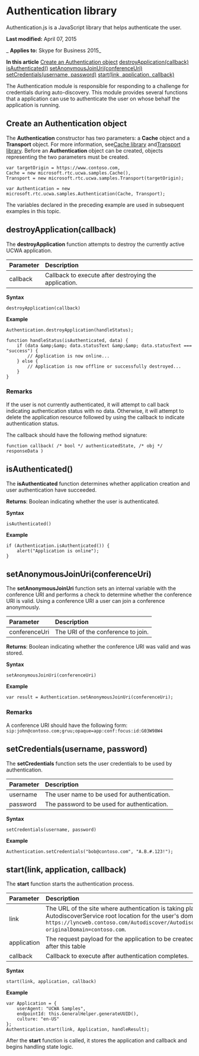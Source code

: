 
# Authentication library
Authentication.js is a JavaScript library that helps authenticate the user.

 **Last modified:** April 07, 2015

 _ **Applies to:** Skype for Business 2015_

 **In this article**
[Create an Authentication object](#sectionSection0)
[destroyApplication(callback)](#sectionSection1)
[isAuthenticated()](#sectionSection2)
[setAnonymousJoinUri(conferenceUri)](#sectionSection3)
[setCredentials(username, password)](#sectionSection4)
[start(link, application, callback)](#sectionSection5)


The Authentication module is responsible for responding to a challenge for credentials during auto-discovery.
This module provides several functions that a application can use to authenticate the user on whose behalf the application is running.

## Create an Authentication object
<a name="sectionSection0"> </a>

The  **Authentication** constructor has two parameters: a **Cache** object and a **Transport** object. For more information, see[Cache library](CacheLibrary.md) and[Transport library](TransportLibrary.md). Before an  **Authentication** object can be created, objects representing the two parameters must be created.


```
var targetOrigin = https://www.contoso.com,
Cache = new microsoft.rtc.ucwa.samples.Cache(),
Transport = new microsoft.rtc.ucwa.samples.Transport(targetOrigin);

var Authentication = new microsoft.rtc.ucwa.samples.Authentication(Cache, Transport);
```

The variables declared in the preceding example are used in subsequent examples in this topic.


## destroyApplication(callback)
<a name="sectionSection1"> </a>

The  **destroyApplication** function attempts to destroy the currently active UCWA application.



|**Parameter**|**Description**|
|:-----|:-----|
|callback|Callback to execute after destroying the application.|
 **Syntax**




```
destroyApplication(callback)
```

 **Example**




```
Authentication.destroyApplication(handleStatus);

function handleStatus(isAuthenticated, data) {
    if (data &amp;&amp; data.statusText &amp;&amp; data.statusText === "success") {
        // Application is now online...
    } else {
        // Application is now offline or successfully destroyed...
    }
}
```


### Remarks

If the user is not currently authenticated, it will attempt to call back indicating authentication status with no data. Otherwise, it will attempt to delete the application resource followed by using the callback to indicate authentication status.

The callback should have the following method signature:




```
function callback( /* bool */ authenticatedState, /* obj */ responseData )
```


## isAuthenticated()
<a name="sectionSection2"> </a>

The  **isAuthenticated** function determines whether application creation and user authentication have succeeded.

 **Returns**: Boolean indicating whether the user is authenticated.

 **Syntax**




```
isAuthenticated()
```

 **Example**




```
if (Authentication.isAuthenticated()) {
    alert("Application is online");
}
```


## setAnonymousJoinUri(conferenceUri)
<a name="sectionSection3"> </a>

The  **setAnonymousJoinUri** function sets an internal variable with the conference URI and performs a check to determine whether the conference URI is valid. Using a conference URI a user can join a conference anonymously.



|**Parameter**|**Description**|
|:-----|:-----|
|conferenceUri|The URI of the conference to join.|
 **Returns**: Boolean indicating whether the conference URI was valid and was stored.

 **Syntax**




```
setAnonymousJoinUri(conferenceUri)
```

 **Example**




```
var result = Authentication.setAnonymousJoinUri(conferenceUri);
```


### Remarks

A conference URI should have the following form:  `sip:john@contoso.com;gruu;opaque=app:conf:focus:id:G03W98W4`


## setCredentials(username, password)
<a name="sectionSection4"> </a>

The  **setCredentials** function sets the user credentials to be used by authentication.



|**Parameter**|**Description**|
|:-----|:-----|
|username|The user name to be used for authentication.|
|password|The password to be used for authentication.|
 **Syntax**




```
setCredentials(username, password)
```

 **Example**




```
Authentication.setCredentials("bob@contoso.com", "A.B.#.123!");
```


## start(link, application, callback)
<a name="sectionSection5"> </a>

The  **start** function starts the authentication process.



|**Parameter**|**Description**|
|:-----|:-----|
|link|The URL of the site where authentication is taking place, which is the AutodiscoverService root location for the user's domain, such as  `https://lyncweb.contoso.com/Autodiscover/AutodiscoverService.svc/root/oauth/user?originalDomain=contoso.com`.|
|application|The request payload for the application to be created.An example application is shown after this table |
|callback|Callback to execute after authentication completes.|
 **Syntax**




```
start(link, application, callback)
```

 **Example**




```
var Application = {
    userAgent: "UCWA Samples",
    endpointId: this.GeneralHelper.generateUUID(),
    culture: "en-US"
};
Authentication.start(link, Application, handleResult);
```

After the  **start** function is called, it stores the application and callback and begins handling state logic.

